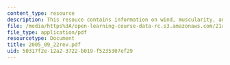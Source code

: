 ```yaml
---
content_type: resource
description: This resouce contains information on wind, muscularity, and greek conceptions.
file: /media/https%3A/open-learning-course-data-rc.s3.amazonaws.com/21a-260-culture-embodiment-and-the-senses-fall-2005/50317f2e12a23722b019f5235307ef29_2005_09_22rev.pdf
file_type: application/pdf
resourcetype: Document
title: 2005_09_22rev.pdf
uid: 50317f2e-12a2-3722-b019-f5235307ef29
---
```

